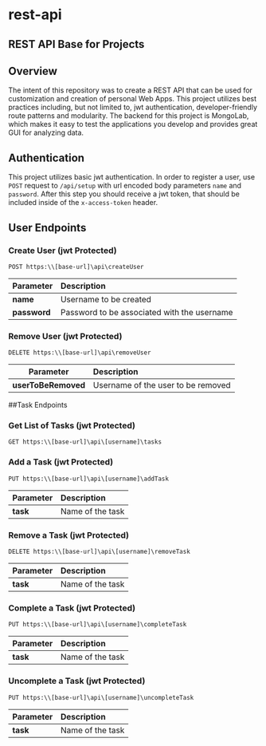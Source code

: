 # rest-api
## REST API Base for Projects

## Overview

The intent of this repository was to create a REST API that can be used for customization and creation of personal Web Apps.
This project utilizes best practices including, but not limited to, jwt authentication, developer-friendly route patterns and modularity.
The backend for this project is MongoLab, which makes it easy to test the applications you develop and provides great GUI for analyzing data.

## Authentication
This project utilizes basic jwt authentication. In order to register a user, use `POST` request to `/api/setup` with url encoded body parameters `name` and `password`. After this step you should receive a jwt token, that should be included inside of the `x-access-token` header.

## User Endpoints
### Create User (jwt Protected)
`POST https:\\[base-url]\api\createUser`

| Parameter     | Description                                      |
| ------------- |:------------------------------------------------ |
| **name**      | Username to be created                           |
| **password**  | Password to be associated with the username      |

### Remove User (jwt Protected)
`DELETE https:\\[base-url]\api\removeUser`

| Parameter           | Description                                      |
| ------------------- |:------------------------------------------------ |
| **userToBeRemoved** | Username of the user to be removed               |

##Task Endpoints
### Get List of Tasks (jwt Protected)
`GET https:\\[base-url]\api\[username]\tasks`

### Add a Task (jwt Protected)
`PUT https:\\[base-url]\api\[username]\addTask`

| Parameter           | Description                                      |
| ------------------- |:------------------------------------------------ |
| **task**            | Name of the task                                 |

### Remove a Task (jwt Protected)
`DELETE https:\\[base-url]\api\[username]\removeTask`

| Parameter           | Description                                      |
| ------------------- |:------------------------------------------------ |
| **task**            | Name of the task                                 |

### Complete a Task (jwt Protected)
`PUT https:\\[base-url]\api\[username]\completeTask`

| Parameter           | Description                                      |
| ------------------- |:------------------------------------------------ |
| **task**            | Name of the task                                 |

### Uncomplete a Task (jwt Protected)
`PUT https:\\[base-url]\api\[username]\uncompleteTask`

| Parameter           | Description                                      |
| ------------------- |:------------------------------------------------ |
| **task**            | Name of the task                                 |
